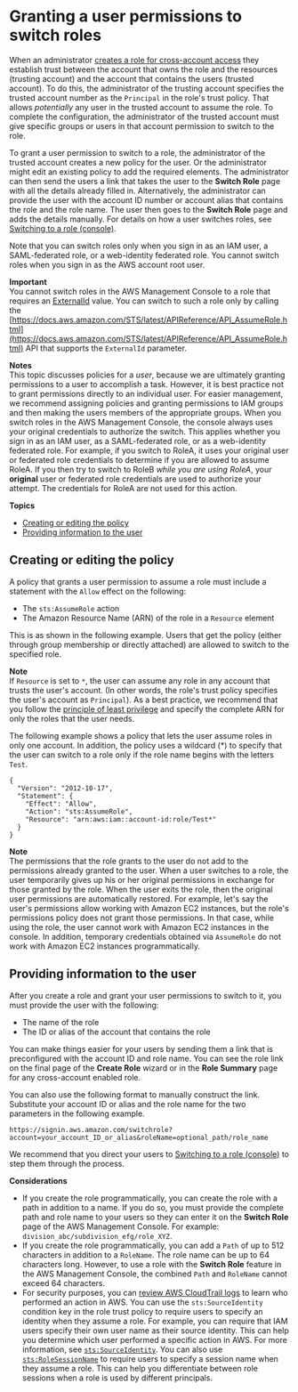 # Granting a user permissions to switch roles<a name="id_roles_use_permissions-to-switch"></a>

When an administrator [creates a role for cross\-account access](id_roles_create_for-user.md) they establish trust between the account that owns the role and the resources \(trusting account\) and the account that contains the users \(trusted account\)\. To do this, the administrator of the trusting account specifies the trusted account number as the `Principal` in the role's trust policy\. That allows *potentially* any user in the trusted account to assume the role\. To complete the configuration, the administrator of the trusted account must give specific groups or users in that account permission to switch to the role\.

To grant a user permission to switch to a role, the administrator of the trusted account creates a new policy for the user\. Or the administrator might edit an existing policy to add the required elements\. The administrator can then send the users a link that takes the user to the **Switch Role** page with all the details already filled in\. Alternatively, the administrator can provide the user with the account ID number or account alias that contains the role and the role name\. The user then goes to the **Switch Role** page and adds the details manually\. For details on how a user switches roles, see [Switching to a role \(console\)](id_roles_use_switch-role-console.md)\. 

Note that you can switch roles only when you sign in as an IAM user, a SAML\-federated role, or a web\-identity federated role\. You cannot switch roles when you sign in as the AWS account root user\.

**Important**  
You cannot switch roles in the AWS Management Console to a role that requires an [ExternalId](id_roles_create_for-user_externalid.md) value\. You can switch to such a role only by calling the [https://docs.aws.amazon.com/STS/latest/APIReference/API_AssumeRole.html](https://docs.aws.amazon.com/STS/latest/APIReference/API_AssumeRole.html) API that supports the `ExternalId` parameter\.

**Notes**  
This topic discusses policies for a *user*, because we are ultimately granting permissions to a user to accomplish a task\. However, it is best practice not to grant permissions directly to an individual user\. For easier management, we recommend assigning policies and granting permissions to IAM groups and then making the users members of the appropriate groups\. 
When you switch roles in the AWS Management Console, the console always uses your original credentials to authorize the switch\. This applies whether you sign in as an IAM user, as a SAML\-federated role, or as a web\-identity federated role\. For example, if you switch to RoleA, it uses your original user or federated role credentials to determine if you are allowed to assume RoleA\. If you then try to switch to RoleB *while you are using RoleA*, your **original** user or federated role credentials are used to authorize your attempt\. The credentials for RoleA are not used for this action\.

**Topics**
+ [Creating or editing the policy](#roles-usingrole-createpolicy)
+ [Providing information to the user](#roles-usingrole-giveuser)

## Creating or editing the policy<a name="roles-usingrole-createpolicy"></a>

A policy that grants a user permission to assume a role must include a statement with the `Allow` effect on the following: 
+ The `sts:AssumeRole` action
+ The Amazon Resource Name \(ARN\) of the role in a `Resource` element

This is as shown in the following example\. Users that get the policy \(either through group membership or directly attached\) are allowed to switch to the specified role\.

**Note**  
If `Resource` is set to `*`, the user can assume any role in any account that trusts the user's account\. \(In other words, the role's trust policy specifies the user's account as `Principal`\)\. As a best practice, we recommend that you follow the [principle of least privilege](http://en.wikipedia.org/wiki/Principle_of_least_privilege) and specify the complete ARN for only the roles that the user needs\.

The following example shows a policy that lets the user assume roles in only one account\. In addition, the policy uses a wildcard \(\*\) to specify that the user can switch to a role only if the role name begins with the letters `Test`\.

```
{
  "Version": "2012-10-17",
  "Statement": {
    "Effect": "Allow",
    "Action": "sts:AssumeRole",
    "Resource": "arn:aws:iam::account-id:role/Test*"
  }
}
```

**Note**  
The permissions that the role grants to the user do not add to the permissions already granted to the user\. When a user switches to a role, the user temporarily gives up his or her original permissions in exchange for those granted by the role\. When the user exits the role, then the original user permissions are automatically restored\. For example, let's say the user's permissions allow working with Amazon EC2 instances, but the role's permissions policy does not grant those permissions\. In that case, while using the role, the user cannot work with Amazon EC2 instances in the console\. In addition, temporary credentials obtained via `AssumeRole` do not work with Amazon EC2 instances programmatically\.

## Providing information to the user<a name="roles-usingrole-giveuser"></a>

After you create a role and grant your user permissions to switch to it, you must provide the user with the following:
+ The name of the role
+ The ID or alias of the account that contains the role

You can make things easier for your users by sending them a link that is preconfigured with the account ID and role name\. You can see the role link on the final page of the **Create Role** wizard or in the **Role Summary** page for any cross\-account enabled role\.

You can also use the following format to manually construct the link\. Substitute your account ID or alias and the role name for the two parameters in the following example\.

`https://signin.aws.amazon.com/switchrole?account=your_account_ID_or_alias&roleName=optional_path/role_name`

We recommend that you direct your users to [Switching to a role \(console\)](id_roles_use_switch-role-console.md) to step them through the process\.

**Considerations**
+ If you create the role programmatically, you can create the role with a path in addition to a name\. If you do so, you must provide the complete path and role name to your users so they can enter it on the **Switch Role** page of the AWS Management Console\. For example: `division_abc/subdivision_efg/role_XYZ`\.
+ If you create the role programmatically, you can add a `Path` of up to 512 characters in addition to a `RoleName`\. The role name can be up to 64 characters long\. However, to use a role with the **Switch Role** feature in the AWS Management Console, the combined `Path` and `RoleName` cannot exceed 64 characters\.
+ For security purposes, you can [review AWS CloudTrail logs](cloudtrail-integration.md#cloudtrail-integration_signin-tempcreds) to learn who performed an action in AWS\. You can use the `sts:SourceIdentity` condition key in the role trust policy to require users to specify an identity when they assume a role\. For example, you can require that IAM users specify their own user name as their source identity\. This can help you determine which user performed a specific action in AWS\. For more information, see [`sts:SourceIdentity`](reference_policies_iam-condition-keys.md#ck_sourceidentity)\. You can also use [`sts:RoleSessionName`](reference_policies_iam-condition-keys.md#ck_rolesessionname) to require users to specify a session name when they assume a role\. This can help you differentiate between role sessions when a role is used by different principals\.